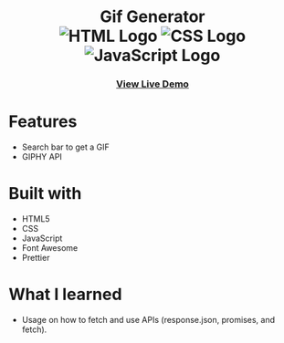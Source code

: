 <div align=center>
	<h1>Gif Generator
	<br>
		<img src="https://img.shields.io/static/v1?label=&message=HTML&color=E34F26&style=for-the-badge&logo=HTML5&logoColor=white&logoWidth=&labelColor=&link=" alt="HTML Logo">
	  <img src="https://img.shields.io/static/v1?label=&message=CSS&color=1572B6&style=for-the-badge&logo=CSS3&logoColor=white&logoWidth=&labelColor=&link=" alt="CSS Logo">
		<img src="https://img.shields.io/static/v1?label=&message=Javascript&color=F7DF1E&style=for-the-badge&logo=Javascript&logoColor=black&logoWidth=&labelColor=&link=" alt="JavaScript Logo">
	</h1>
	<h3><b><a href="https://ccolds.github.io/gif-generator/">View Live Demo</a></b></h3>
</div>

# Features

-   Search bar to get a GIF
-   GIPHY API

# Built with

-   HTML5
-   CSS
-   JavaScript
-   Font Awesome
-   Prettier

# What I learned

-   Usage on how to fetch and use APIs (response.json, promises, and fetch).
